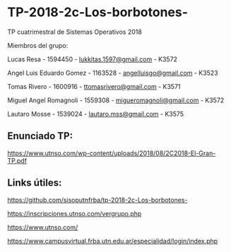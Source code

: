 # TP-2018-2c-Los-borbotones-

TP cuatrimestral de Sistemas Operativos 2018

Miembros del grupo: 

Lucas Resa - 1594450 - lukkitas.1597@gmail.com - K3572 

Angel Luis Eduardo Gomez - 1163528 - angelluisgo@gmail.com - K3523 

Tomas Rivero - 1600916 - ttomasrivero@gmail.com - K3571 

Miguel Angel Romagnoli - 1559308 - migueromagnoli@gmail.com - K3572 

Lautaro Mosse - 1539024 - lautaro.mss@gmail.com - K3575 

## Enunciado TP: 

https://www.utnso.com/wp-content/uploads/2018/08/2C2018-El-Gran-TP.pdf

## Links útiles: 

https://github.com/sisoputnfrba/tp-2018-2c-Los-borbotones- 

https://inscripciones.utnso.com/vergrupo.php 

https://www.utnso.com/ 

https://www.campusvirtual.frba.utn.edu.ar/especialidad/login/index.php 

